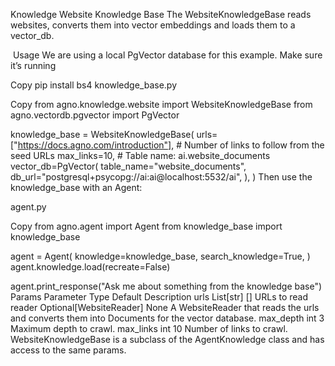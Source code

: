 Knowledge
Website Knowledge Base
The WebsiteKnowledgeBase reads websites, converts them into vector embeddings and loads them to a vector_db.

​
Usage
We are using a local PgVector database for this example. Make sure it’s running


Copy
pip install bs4
knowledge_base.py

Copy
from agno.knowledge.website import WebsiteKnowledgeBase
from agno.vectordb.pgvector import PgVector

knowledge_base = WebsiteKnowledgeBase(
    urls=["https://docs.agno.com/introduction"],
    # Number of links to follow from the seed URLs
    max_links=10,
    # Table name: ai.website_documents
    vector_db=PgVector(
        table_name="website_documents",
        db_url="postgresql+psycopg://ai:ai@localhost:5532/ai",
    ),
)
Then use the knowledge_base with an Agent:

agent.py

Copy
from agno.agent import Agent
from knowledge_base import knowledge_base

agent = Agent(
    knowledge=knowledge_base,
    search_knowledge=True,
)
agent.knowledge.load(recreate=False)

agent.print_response("Ask me about something from the knowledge base")
​
Params
Parameter	Type	Default	Description
urls	List[str]	[]	URLs to read
reader	Optional[WebsiteReader]	None	A WebsiteReader that reads the urls and converts them into Documents for the vector database.
max_depth	int	3	Maximum depth to crawl.
max_links	int	10	Number of links to crawl.
WebsiteKnowledgeBase is a subclass of the AgentKnowledge class and has access to the same params.

​
